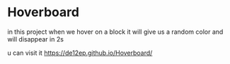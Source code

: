 # Hoverboard

in this project when we hover on a block it will give us a random color and will disappear in 2s

u can visit it https://de12ep.github.io/Hoverboard/

